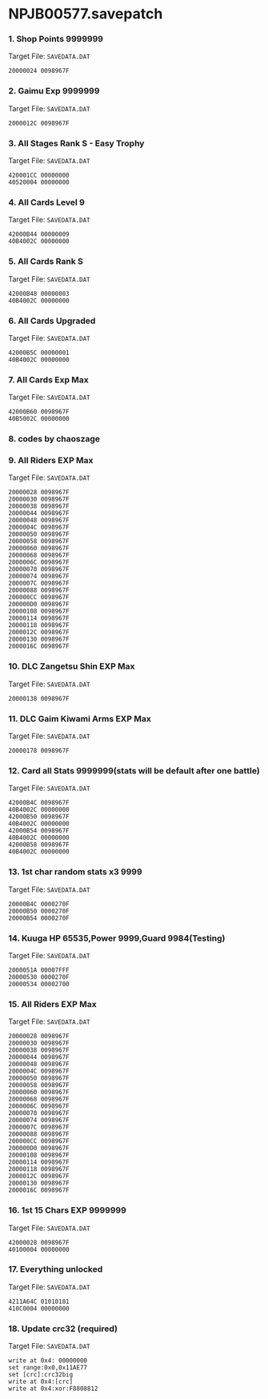 # NPJB00577.savepatch

### 1. Shop Points 9999999

Target File: `SAVEDATA.DAT`

```
20000024 0098967F
```

### 2. Gaimu Exp 9999999

Target File: `SAVEDATA.DAT`

```
2000012C 0098967F
```

### 3. All Stages Rank S - Easy Trophy

Target File: `SAVEDATA.DAT`

```
420001CC 00000000
40520004 00000000
```

### 4. All Cards Level 9

Target File: `SAVEDATA.DAT`

```
42000B44 00000009
40B4002C 00000000
```

### 5. All Cards Rank S

Target File: `SAVEDATA.DAT`

```
42000B48 00000003
40B4002C 00000000
```

### 6. All Cards Upgraded

Target File: `SAVEDATA.DAT`

```
42000B5C 00000001
40B4002C 00000000
```

### 7. All Cards Exp Max

Target File: `SAVEDATA.DAT`

```
42000B60 0098967F
40B5002C 00000000
```

### 8. codes by chaoszage
### 9. All Riders EXP Max

Target File: `SAVEDATA.DAT`

```
20000028 0098967F
20000030 0098967F
20000038 0098967F
20000044 0098967F
20000048 0098967F
2000004C 0098967F
20000050 0098967F
20000058 0098967F
20000060 0098967F
20000068 0098967F
2000006C 0098967F
20000070 0098967F
20000074 0098967F
2000007C 0098967F
20000088 0098967F
200000CC 0098967F
200000D0 0098967F
20000108 0098967F
20000114 0098967F
20000118 0098967F
2000012C 0098967F
20000130 0098967F
2000016C 0098967F
```

### 10. DLC Zangetsu Shin EXP Max

Target File: `SAVEDATA.DAT`

```
20000138 0098967F
```

### 11. DLC Gaim Kiwami Arms EXP Max

Target File: `SAVEDATA.DAT`

```
20000178 0098967F
```

### 12. Card all Stats 9999999(stats will be default after one battle)

Target File: `SAVEDATA.DAT`

```
42000B4C 0098967F
40B4002C 00000000
42000B50 0098967F
40B4002C 00000000
42000B54 0098967F
40B4002C 00000000
42000B58 0098967F
40B4002C 00000000
```

### 13. 1st char random stats x3 9999

Target File: `SAVEDATA.DAT`

```
20000B4C 0000270F
20000B50 0000270F
20000B54 0000270F
```

### 14. Kuuga HP 65535,Power 9999,Guard 9984(Testing)

Target File: `SAVEDATA.DAT`

```
2000051A 00007FFF
20000530 0000270F
20000534 00002700
```

### 15. All Riders EXP Max

Target File: `SAVEDATA.DAT`

```
20000028 0098967F
20000030 0098967F
20000038 0098967F
20000044 0098967F
20000048 0098967F
2000004C 0098967F
20000050 0098967F
20000058 0098967F
20000060 0098967F
20000068 0098967F
2000006C 0098967F
20000070 0098967F
20000074 0098967F
2000007C 0098967F
20000088 0098967F
200000CC 0098967F
200000D0 0098967F
20000108 0098967F
20000114 0098967F
20000118 0098967F
2000012C 0098967F
20000130 0098967F
2000016C 0098967F
```

### 16. 1st 15 Chars EXP 9999999

Target File: `SAVEDATA.DAT`

```
42000028 0098967F
40100004 00000000
```

### 17. Everything unlocked

Target File: `SAVEDATA.DAT`

```
4211A64C 01010101
410C0004 00000000
```

### 18. Update crc32 (required)

Target File: `SAVEDATA.DAT`

```
write at 0x4: 00000000
set range:0x0,0x11AE77
set [crc]:crc32big
write at 0x4:[crc]
write at 0x4:xor:F8808812
```

